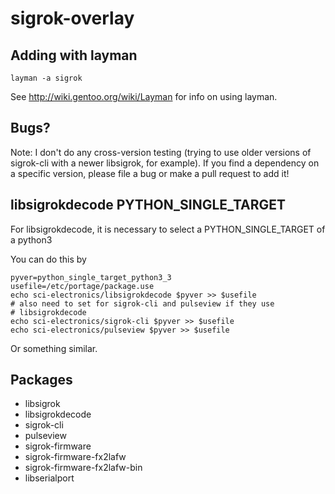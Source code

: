 sigrok-overlay
==============


Adding with layman
------------------

    layman -a sigrok

See http://wiki.gentoo.org/wiki/Layman for info on using layman.

Bugs?
-----

Note: I don't do any cross-version testing (trying to use older versions of sigrok-cli with a newer libsigrok, for example). If you find a dependency on a specific version, please file a bug or make a pull request to add it!


libsigrokdecode PYTHON_SINGLE_TARGET
------------------------------------

For libsigrokdecode, it is necessary to select a PYTHON_SINGLE_TARGET of a python3 

You can do this by

    pyver=python_single_target_python3_3
    usefile=/etc/portage/package.use
    echo sci-electronics/libsigrokdecode $pyver >> $usefile
    # also need to set for sigrok-cli and pulseview if they use
    # libsigrokdecode
    echo sci-electronics/sigrok-cli $pyver >> $usefile
    echo sci-electronics/pulseview $pyver >> $usefile

Or something similar.



Packages
--------

  * libsigrok
  * libsigrokdecode
  * sigrok-cli
  * pulseview
  * sigrok-firmware
  * sigrok-firmware-fx2lafw
  * sigrok-firmware-fx2lafw-bin
  * libserialport
